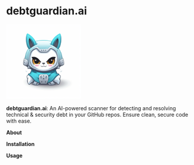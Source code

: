 # debtguardian.ai
<img src="assets/logo_DebtGuardianAI.png" alt="debtguardian.ai Logo" width="200"/>

**debtguardian.ai**: An AI-powered scanner for detecting and resolving technical &amp; security debt in your GitHub repos. Ensure clean, secure code with ease.

**About**



**Installation**


**Usage**


